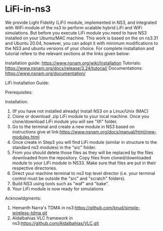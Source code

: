 # LiFi-in-ns3
We provide Light Fidelity (LiFi) module, implemented in NS3, and integrated with WiFi module of the ns3 to perform scalable hybrid LiFi and WiFi simulations. 
But before you execute LiFi module you need to have NS3 installed on your Ubuntu/MAC machine. This work is based on the on ns3.31 and Ubuntu 20.04, however, you can adopt it with minimum modifications to the NS3 and ubuntu versions of your choice. For complete installation and tutorial refere to the relevant sections at the links given below:


Installation guide: https://www.nsnam.org/wiki/Installation 
Tutorials: https://www.nsnam.org/docs/release/3.24/tutorial/ 
Documentations: https://www.nsnam.org/documentation/

LiFi Installation Guide: 

Prerequisites:


Installation:
1.  (If you have not installed already) Install NS3 on a Linux/Unix (MAC)
2.  Clone or download .zip LiFi module to your local machine. Once you clone/download LiFi module you will see "lifi" folder.  
3.  Go to the terminal and create a new module in NS3 based on instructions give at link:https://www.nsnam.org/docs/manual/html/new-modules.html
4.  Once create in Step3 you will find LiFi module (similar in structure to the standard ns3 modules) in the "src" folder.
5.  From you should delete those files as they will be replaced by the files downloaded from the repository. Copy files from cloned/downloaded module to your LiFi module in NS33. Make sure that files are put in their respective directories. 
6. Direct your machine terminal to ns3 top level director (i.e. your terminal control must be outside the "src" and "scratch" folders).
7. Build NS3 using tools such as "waf" and "bake".
8. Your LiFi module is now ready for simulations

Acknowldgments:

1. Hemanth Narra's TDMA in ns3:https://github.com/knud/simple-wireless-tdma.git
2. Aldalbahias VLC framework in ns3:https://github.com/Aldalbahias/VLC.git
